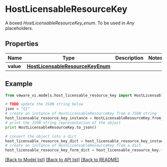 # HostLicensableResourceKey

A boxed *HostLicensableResourceKey_enum*. To be used in *Any* placeholders. 

## Properties
Name | Type | Description | Notes
------------ | ------------- | ------------- | -------------
**value** | [**HostLicensableResourceKeyEnum**](HostLicensableResourceKeyEnum.md) |  | 

## Example

```python
from vmware_vi.models.host_licensable_resource_key import HostLicensableResourceKey

# TODO update the JSON string below
json = "{}"
# create an instance of HostLicensableResourceKey from a JSON string
host_licensable_resource_key_instance = HostLicensableResourceKey.from_json(json)
# print the JSON string representation of the object
print HostLicensableResourceKey.to_json()

# convert the object into a dict
host_licensable_resource_key_dict = host_licensable_resource_key_instance.to_dict()
# create an instance of HostLicensableResourceKey from a dict
host_licensable_resource_key_form_dict = host_licensable_resource_key.from_dict(host_licensable_resource_key_dict)
```
[[Back to Model list]](../README.md#documentation-for-models) [[Back to API list]](../README.md#documentation-for-api-endpoints) [[Back to README]](../README.md)


